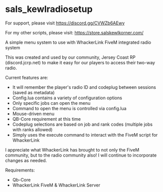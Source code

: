 # sals_kewlradiosetup

For support, please visit https://discord.gg/CVWZb6AEwy

For my other scripts, please visit:  https://store.salskewlkorner.com/

A simple menu system to use with WhackerLink FiveM integrated radio system

This was created and used by our community, Jersey Coast RP (discord.jcrp.net) to make it easy for our players to access their two-way radio. 

Current features are:
* It will remember the player's radio ID and codeplug between sessions (saved as metadata)
* Config.lua contains a variety of configuration options
* Only specific jobs can open the menu
* Command to open the menu is controlled via config.lua
* Mouse-driven menu
* QB-Core requirement at this time
* Codeplug selections are based on job and rank codes (multiple jobs with ranks allowed)
* Simply uses the execute command to interact with the FiveM script for WhackerLink

I appreciate what WhackerLink has brought to not only the FiveM community, but to the radio community also!  I will continue to incorporate changes as needed.

Requirements:
* Qb-Core
* WhackerLink FiveM & WhackerLink Server
  
